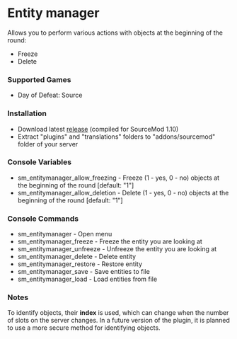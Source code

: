 # Entity manager

Allows you to perform various actions with objects at the beginning of the round:

* Freeze
* Delete

### Supported Games

* Day of Defeat: Source

### Installation

* Download latest [release](https://github.com/dronelektron/entity-manager/releases) (compiled for SourceMod 1.10)
* Extract "plugins" and "translations" folders to "addons/sourcemod" folder of your server

### Console Variables

* sm_entitymanager_allow_freezing - Freeze (1 - yes, 0 - no) objects at the beginning of the round [default: "1"]
* sm_entitymanager_allow_deletion - Delete (1 - yes, 0 - no) objects at the beginning of the round [default: "1"]

### Console Commands

* sm_entitymanager - Open menu
* sm_entitymanager_freeze - Freeze the entity you are looking at
* sm_entitymanager_unfreeze - Unfreeze the entity you are looking at
* sm_entitymanager_delete - Delete entity
* sm_entitymanager_restore - Restore entity
* sm_entitymanager_save - Save entities to file
* sm_entitymanager_load - Load entities from file

### Notes

To identify objects, their **index** is used, which can change when the number of slots on the server changes. In a future version of the plugin, it is planned to use a more secure method for identifying objects.
